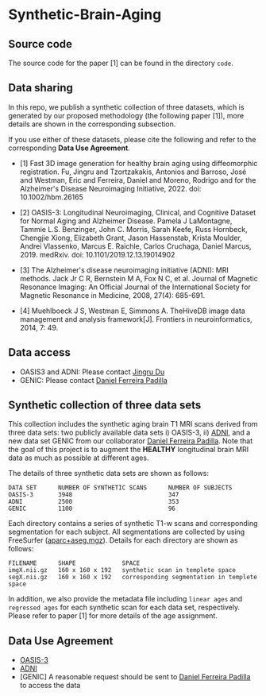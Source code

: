 # Synthetic-Brain-Aging
## Source code
The source code for the paper [1] can be found in the directory ```code```. 

## Data sharing
In this repo, we publish a synthetic collection of three datasets, which is generated by our proposed methodology (the following paper [1]), more details are shown in the corresponding subsection. 

If you use either of these datasets, please cite the following and refer to the corresponding **Data Use Agreement**.
- [1] Fast 3D image generation for healthy brain aging using diffeomorphic registration.
Fu, Jingru and Tzortzakakis, Antonios and Barroso, José and Westman, Eric and Ferreira, Daniel and Moreno, Rodrigo and for the Alzheimer's Disease Neuroimaging Initiative, 2022. doi: 10.1002/hbm.26165

- [2] OASIS-3: Longitudinal Neuroimaging, Clinical, and Cognitive Dataset for Normal Aging and Alzheimer Disease.
Pamela J LaMontagne, Tammie L.S. Benzinger, John C. Morris, Sarah Keefe, Russ Hornbeck, Chengjie Xiong, Elizabeth Grant, Jason Hassenstab, Krista Moulder, Andrei Vlassenko, Marcus E. Raichle, Carlos Cruchaga, Daniel Marcus, 2019. medRxiv. doi: 10.1101/2019.12.13.19014902

- [3] The Alzheimer's disease neuroimaging initiative (ADNI): MRI methods.
Jack Jr C R, Bernstein M A, Fox N C, et al. Journal of Magnetic Resonance Imaging: An Official Journal of the International Society for Magnetic 
Resonance in Medicine, 2008, 27(4): 685-691.

- [4] Muehlboeck J S, Westman E, Simmons A. TheHiveDB image data management and analysis framework[J]. Frontiers in neuroinformatics, 2014, 7: 49.

## Data access
- OASIS3 and ADNI: Please contact [Jingru Du](jingruf@kth.se)
- GENIC: Please contact [Daniel Ferreira Padilla](https://medarbetare.ki.se/people/daniel-ferreira-padilla)

## Synthetic collection of three data sets

This collection includes the synthetic aging brain T1 MRI scans derived from three data sets: two publicly available data sets i) OASIS-3, ii) [ADNI](https://adni.loni.usc.edu/about/), and a new data set GENIC from our collaborator [Daniel Ferreira Padilla](https://medarbetare.ki.se/people/daniel-ferreira-padilla). Note that the goal of this project is to augment the **HEALTHY** longitudinal brain MRI data as much as possible at different ages. 

The details of three synthetic data sets are shown as follows:
```
DATA SET      NUMBER OF SYNTHETIC SCANS      NUMBER OF SUBJECTS      
OASIS-3       3948                           347
ADNI          2500                           353
GENIC         1100                           96
```

Each directory contains a series of synthetic T1-w scans and corresponding segmentation for each subject. All segmentations are collected by using FreeSurfer ([aparc+aseg.mgz](https://surfer.nmr.mgh.harvard.edu/fswiki/ReconAllDevTable)). Details for each directory are shown as follows:
```
FILENAME      SHAPE             SPACE
imgX.nii.gz   160 x 160 x 192   synthetic scan in templete space
segX.nii.gz   160 x 160 x 192   corresponding segmentation in templete space
```
In addition, we also provide the metadata file including `linear ages` and `regressed ages` for each synthetic scan for each data set, respectively. Please refer to paper [1] for more details of the age assignment.

## Data Use Agreement
- [OASIS-3](https://www.oasis-brains.org/#access)
- [ADNI](https://adni.loni.usc.edu/data-samples/access-data/#access_data)
- [GENIC] A reasonable request should be sent to [Daniel Ferreira Padilla](https://medarbetare.ki.se/people/daniel-ferreira-padilla) to access the data
